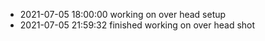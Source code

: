 - 2021-07-05 18:00:00 working on over head setup
- 2021-07-05 21:59:32 finished working on over head shot